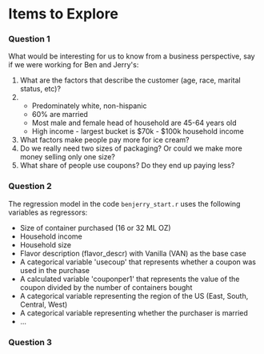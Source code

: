 # Items to Explore

### Question 1
What would be interesting for us to know from a business perspective, say if we were working for Ben and Jerry's:
<ol>
  <li>What are the factors that describe the customer (age, race, marital status, etc)?</li>
  <li>
    <ul>
      <li>Predominately white, non-hispanic</li>
      <li>60% are married</li>
      <li>Most male and female head of household are 45-64 years old</li>
      <li>High income - largest bucket is $70k - $100k household income</li>
    </ul>
  </li>
  <li>What factors make people pay more for ice cream?</li>
  <li>Do we really need two sizes of packaging? Or could we make more money selling only one size?</li>
  <li>What share of people use coupons? Do they end up paying less?</li>
</ol>

### Question 2
The regression model in the code `benjerry_start.r` uses the following variables as regressors:
<ul>
  <li>Size of container purchased (16 or 32 ML OZ)</li>
  <li>Household income</li>
  <li>Household size</li>
  <li>Flavor description (flavor_descr) with Vanilla (VAN) as the base case</li>
  <li>A categorical variable 'usecoup' that represents whether a coupon was used in the purchase</li>
  <li>A calculated variable 'couponper1' that represents the value of the coupon divided by the number of containers bought</li>
  <li>A categorical variable representing the region of the US (East, South, Central, West)</li>
  <li>A categorical variable representing whether the purchaser is married</li>
  <li>...</li>
</ul>

### Question 3
